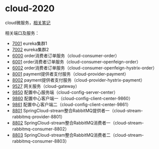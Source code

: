 # cloud-2020
cloud微服务，[相关笔记](https://github.com/chenjun1127/cloud-2020/blob/master/notes.md)

相关端口及服务：
* [7001](http://localhost:7001/) eureka集群1
* [7002](http://localhost:7002/) eureka集群2
* [6000](http://localhost:6000/) order消费者订单服务（cloud-consumer-order）
* [6001](http://localhost:6001/) order消费者订单服务（cloud-consumer-openfeign-order）
* [6002](http://localhost:6002/) order消费者订单服务（cloud-consumer-openfeign-hystrix-order）
* [8001](http://localhost:8001/) payment提供者支付服务（cloud-provider-payment）
* [8002](http://localhost:8002/) payment提供者支付服务（cloud-provider-hystrix-payment）
* [9527](http://localhost:9527/) 网关服务（cloud-gateway）
* [9850](http://localhost:9850/) 配置中心服务端（cloud-config-server-center）
* [9860](http://localhost:9860/) 配置中心客户端一（cloud-config-client-center-9860）
* [9861](http://localhost:9861/) 配置中心客户端二（cloud-config-client-center-9861）
* [8801](http://localhost:9861/) SpringCloud-stream整合RabbitMQ提供者一（cloud-stream-rabbitmq-provider-8801）
* [8802](http://localhost:8802/) SpringCloud-stream整合RabbitMQ消费者一（cloud-stream-rabbitmq-consumer-8802）
* [8803](http://localhost:8803/) SpringCloud-stream整合RabbitMQ消费者二（cloud-stream-rabbitmq-consumer-8803）